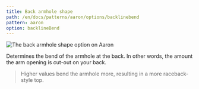 ```yaml
---
title: Back armhole shape
path: /en/docs/patterns/aaron/options/backlinebend
pattern: aaron
option: backlineBend
---
```


![The back armhole shape option on Aaron](./backlinebend.svg)

Determines the bend of the armhole at the back. In other words, the amount the arm opening is cut-out on your back.

> Higher values bend the armhole more, resulting in a more raceback-style top.